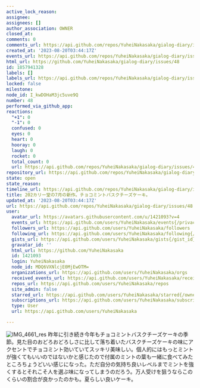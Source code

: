 ```yaml
---
active_lock_reason: 
assignee: 
assignees: []
author_association: OWNER
closed_at: 
comments: 0
comments_url: https://api.github.com/repos/YuheiNakasaka/gialog-diary/issues/48/comments
created_at: '2023-08-20T03:44:17Z'
events_url: https://api.github.com/repos/YuheiNakasaka/gialog-diary/issues/48/events
html_url: https://github.com/YuheiNakasaka/gialog-diary/issues/48
id: 1857941328
labels: []
labels_url: https://api.github.com/repos/YuheiNakasaka/gialog-diary/issues/48/labels{/name}
locked: false
milestone: 
node_id: I_kwDOHaM3jc5uve9Q
number: 48
performed_via_github_app: 
reactions:
  "+1": 0
  "-1": 0
  confused: 0
  eyes: 0
  heart: 0
  hooray: 0
  laugh: 0
  rocket: 0
  total_count: 0
  url: https://api.github.com/repos/YuheiNakasaka/gialog-diary/issues/48/reactions
repository_url: https://api.github.com/repos/YuheiNakasaka/gialog-diary
state: open
state_reason: 
timeline_url: https://api.github.com/repos/YuheiNakasaka/gialog-diary/issues/48/timeline
title: 202カリー堂の7月の新作。チョコミントバスクチーズケーキ。
updated_at: '2023-08-20T03:44:17Z'
url: https://api.github.com/repos/YuheiNakasaka/gialog-diary/issues/48
user:
  avatar_url: https://avatars.githubusercontent.com/u/1421093?v=4
  events_url: https://api.github.com/users/YuheiNakasaka/events{/privacy}
  followers_url: https://api.github.com/users/YuheiNakasaka/followers
  following_url: https://api.github.com/users/YuheiNakasaka/following{/other_user}
  gists_url: https://api.github.com/users/YuheiNakasaka/gists{/gist_id}
  gravatar_id: ''
  html_url: https://github.com/YuheiNakasaka
  id: 1421093
  login: YuheiNakasaka
  node_id: MDQ6VXNlcjE0MjEwOTM=
  organizations_url: https://api.github.com/users/YuheiNakasaka/orgs
  received_events_url: https://api.github.com/users/YuheiNakasaka/received_events
  repos_url: https://api.github.com/users/YuheiNakasaka/repos
  site_admin: false
  starred_url: https://api.github.com/users/YuheiNakasaka/starred{/owner}{/repo}
  subscriptions_url: https://api.github.com/users/YuheiNakasaka/subscriptions
  type: User
  url: https://api.github.com/users/YuheiNakasaka

---
```

![IMG_4661_res](https://github.com/YuheiNakasaka/gialog-diary/assets/1421093/9c74d6fa-a5ff-486c-a0c3-16a8149c2b88)
昨年に引き続き今年もチョコミントバスクチーズケーキの季節。見た目のおどろおどろしさに比して落ち着いたバスクチーズケーキの味にアクセントでチョコミント効いていてスッキリ美味しい。個人的にはもっとミントが強くてもいいのではないかと感じたので付属のミントの葉も一緒に食べてみたところちょうどいい感じになった。ただ自分の気持ち良いレベルまでミントを強くするとそれこそ人を選ぶ味になってしまうのだろう。万人受けを狙うならこのくらいの割合が良かったのかも。夏らしい良いケーキ。